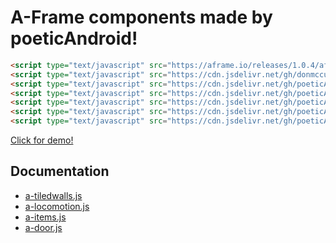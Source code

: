# A-Frame components made by poeticAndroid!

```html
<script type="text/javascript" src="https://aframe.io/releases/1.0.4/aframe.min.js"></script>
<script type="text/javascript" src="https://cdn.jsdelivr.net/gh/donmccurdy/aframe-physics-system@v4.0.1/dist/aframe-physics-system.min.js"></script>
<script type="text/javascript" src="https://cdn.jsdelivr.net/gh/poeticAndroid/poetic-aframe@v0.7/components/utils.js"></script>
<script type="text/javascript" src="https://cdn.jsdelivr.net/gh/poeticAndroid/poetic-aframe@v0.7/components/a-tiledwalls.js"></script>
<script type="text/javascript" src="https://cdn.jsdelivr.net/gh/poeticAndroid/poetic-aframe@v0.7/components/a-locomotion.js"></script>
<script type="text/javascript" src="https://cdn.jsdelivr.net/gh/poeticAndroid/poetic-aframe@v0.7/components/a-items.js"></script>
<script type="text/javascript" src="https://cdn.jsdelivr.net/gh/poeticAndroid/poetic-aframe@v0.7/components/a-door.js"></script>
```

[Click for demo!](https://poetic-aframe.glitch.me/)

## Documentation

- [a-tiledwalls.js](https://github.com/poeticAndroid/poetic-aframe/blob/master/components/a-tiledwalls.md)
- [a-locomotion.js](https://github.com/poeticAndroid/poetic-aframe/blob/master/components/a-locomotion.md)
- [a-items.js](https://github.com/poeticAndroid/poetic-aframe/blob/master/components/a-items.md)
- [a-door.js](https://github.com/poeticAndroid/poetic-aframe/blob/master/components/a-door.md)
